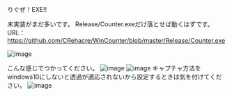りぐぜ！EXE!!

未実装がまだ多いです。
Release/Counter.exeだけ落とせば動くはずです。
URL：
https://github.com/CRehacre/WinCounter/blob/master/Release/Counter.exe

![image](https://github.com/CRehacre/WinCounter/assets/157162149/103f6b6d-fa2c-4ff3-a088-9fb37add1a19)

こんな感じでつかってください。
![image](https://github.com/CRehacre/WinCounter/assets/157162149/8a8d7f3b-c64e-4502-ae22-f2dfbc5355e9)
![image](https://github.com/CRehacre/WinCounter/assets/157162149/1ee9bf0f-b642-4562-bc16-117d1c36f4b4)
キャプチャ方法をwindows10にしないと透過が適応されないから設定するときは気を付けてください。
![image](https://github.com/CRehacre/WinCounter/assets/157162149/f9f8a58b-367a-4fda-8365-849875abb7cb)
